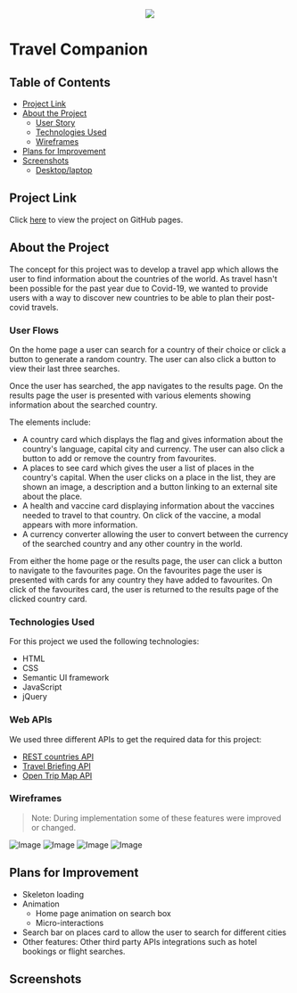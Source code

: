 <div style="text-align:center"><a href="https://natasha-mann.github.io/travel-app/"><img src="./assets/favicon/apple-touch-icon.png"/></a></div>

<h1>Travel Companion</h1>

<h2> Table of Contents </h2>

- [Project Link](#project-link)
- [About the Project](#about-the-project)
  - [User Story](#user-story)
  - [Technologies Used](#technologies-used)
  - [Wireframes](#wireframes)
- [Plans for Improvement](#plans-for-improvement)
- [Screenshots](#screenshots)
  - [Desktop/laptop](#desktoplaptop)

## Project Link

Click [here](https://natasha-mann.github.io/travel-app/) to view the project on GitHub pages.

## About the Project

The concept for this project was to develop a travel app which allows the user to find information about the countries of the world. As travel hasn't been possible for the past year due to Covid-19, we wanted to provide users with a way to discover new countries to be able to plan their post-covid travels.

### User Flows

On the home page a user can search for a country of their choice or click a button to generate a random country. The user can also click a button to view their last three searches.

Once the user has searched, the app navigates to the results page. On the results page the user is presented with various elements showing information about the searched country.

The elements include:

- A country card which displays the flag and gives information about the country's language, capital city and currency. The user can also click a button to add or remove the country from favourites.
- A places to see card which gives the user a list of places in the country's capital. When the user clicks on a place in the list, they are shown an image, a description and a button linking to an external site about the place.
- A health and vaccine card displaying information about the vaccines needed to travel to that country. On click of the vaccine, a modal appears with more information.
- A currency converter allowing the user to convert between the currency of the searched country and any other country in the world.

From either the home page or the results page, the user can click a button to navigate to the favourites page. On the favourites page the user is presented with cards for any country they have added to favourites. On click of the favourites card, the user is returned to the results page of the clicked country card.

### Technologies Used

For this project we used the following technologies:

- HTML
- CSS
- Semantic UI framework
- JavaScript
- jQuery

### Web APIs

We used three different APIs to get the required data for this project:

- [REST countries API](https://restcountries.eu/)
- [Travel Briefing API](https://travelbriefing.org/api)
- [Open Trip Map API](https://opentripmap.io/docs)

### Wireframes

> Note:
> During implementation some of these features were improved or changed.

![Image](./assets/images/wireframe1.png)
![Image](./assets/images/wireframe2.png)
![Image](./assets/images/wireframe3.png)
![Image](./assets/images/wireframe4.png)

## Plans for Improvement

- Skeleton loading
- Animation
  - Home page animation on search box
  - Micro-interactions
- Search bar on places card to allow the user to search for different cities
- Other features: Other third party APIs integrations such as hotel bookings or flight searches.

## Screenshots
